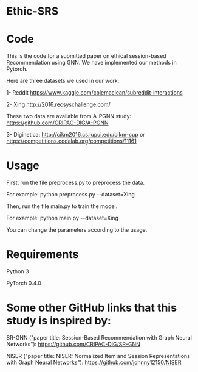 # Ethic-SRS
# Code 
This is the code for a submitted paper on ethical session-based Recommendation using GNN.
We have implemented our methods in Pytorch.

Here are three datasets we used in our work:

1- Reddit https://www.kaggle.com/colemaclean/subreddit-interactions

2- Xing http://2016.recsyschallenge.com/

These two data are available from A-PGNN study: https://github.com/CRIPAC-DIG/A-PGNN

3- Diginetica: http://cikm2016.cs.iupui.edu/cikm-cup or https://competitions.codalab.org/competitions/11161

# Usage
First, run the file preprocess.py to preprocess the data.

For example: python preprocess.py --dataset=Xing

Then, run the file main.py to train the model.

For example: python main.py --dataset=Xing

You can change the parameters according to the usage.

# Requirements
Python 3

PyTorch 0.4.0

# Some other GitHub links that this study is inspired by:
SR-GNN ("paper title: Session-Based Recommendation with Graph Neural Networks"): https://github.com/CRIPAC-DIG/SR-GNN

NISER ("paper title: NISER: Normalized Item and Session Representations with Graph Neural Networks"): https://github.com/johnny12150/NISER
